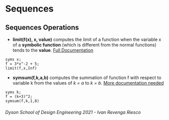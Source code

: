 # Sequences

## Sequences Operations

- **limit(f(x), x, value)** computes the limit of a function when the variable x of a **symbolic function** (which is different from the normal functions) tends to the **value**. [Full Documentation](https://uk.mathworks.com/help/symbolic/limits.html) 
```matlab:Code
syms x;
f = 3*x^-2 + 5;
limit(f,x,Inf)
```
- **symsum(f,k,a,b)** computes the summation of function f with respect to variable k from the values of _k = a_ to _k = b_. [More documentation needed]()
```matlab:Code
syms k;
f = (k+3)^2;
symsum(f,k,1,8)
```
###### Dyson School of Design Engineering 2021 - Ivan Revenga Riesco
